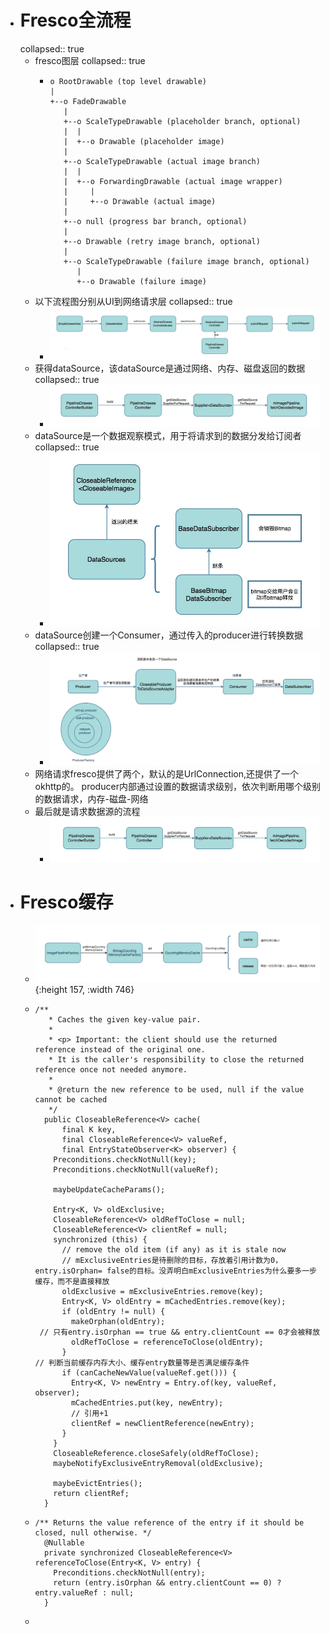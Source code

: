 - # Fresco全流程
  collapsed:: true
	- fresco图层
	  collapsed:: true
		- ```
		  o RootDrawable (top level drawable)
		  |
		  +--o FadeDrawable
		     |
		     +--o ScaleTypeDrawable (placeholder branch, optional)
		     |  |
		     |  +--o Drawable (placeholder image)
		     |
		     +--o ScaleTypeDrawable (actual image branch)
		     |  |
		     |  +--o ForwardingDrawable (actual image wrapper)
		     |     |
		     |     +--o Drawable (actual image)
		     |
		     +--o null (progress bar branch, optional)
		     |
		     +--o Drawable (retry image branch, optional)
		     |
		     +--o ScaleTypeDrawable (failure image branch, optional)
		        |
		        +--o Drawable (failure image)
		  ```
	- 以下流程图分别从UI到网络请求层
	  collapsed:: true
		- ![image.png](../assets/image_1684418307220_0.png)
	- 获得dataSource，该dataSource是通过网络、内存、磁盘返回的数据
	  collapsed:: true
		- ![image.png](../assets/image_1684418318618_0.png)
	- dataSource是一个数据观察模式，用于将请求到的数据分发给订阅者
	  collapsed:: true
		- ![image.png](../assets/image_1684418329616_0.png)
	- dataSource创建一个Consumer，通过传入的producer进行转换数据
	  collapsed:: true
		- ![image.png](../assets/image_1684418341275_0.png)
	- 网络请求fresco提供了两个，默认的是UrlConnection,还提供了一个okhttp的。
	  producer内部通过设置的数据请求级别，依次判断用哪个级别的数据请求，内存-磁盘-网络
	- 最后就是请求数据源的流程
		- ![image.png](../assets/image_1684418358565_0.png)
- # Fresco缓存
	- ![image.png](../assets/image_1684418371157_0.png){:height 157, :width 746}
	- ```
	  /**
	     * Caches the given key-value pair.
	     *
	     * <p> Important: the client should use the returned reference instead of the original one.
	     * It is the caller's responsibility to close the returned reference once not needed anymore.
	     *
	     * @return the new reference to be used, null if the value cannot be cached
	     */
	    public CloseableReference<V> cache(
	        final K key,
	        final CloseableReference<V> valueRef,
	        final EntryStateObserver<K> observer) {
	      Preconditions.checkNotNull(key);
	      Preconditions.checkNotNull(valueRef);
	  
	      maybeUpdateCacheParams();
	  
	      Entry<K, V> oldExclusive;
	      CloseableReference<V> oldRefToClose = null;
	      CloseableReference<V> clientRef = null;
	      synchronized (this) {
	        // remove the old item (if any) as it is stale now
	  		// mExclusiveEntries是待删除的目标，存放着引用计数为0，entry.isOrphan= false的目标。没弄明白mExclusiveEntries为什么要多一步缓存，而不是直接释放
	        oldExclusive = mExclusiveEntries.remove(key);
	        Entry<K, V> oldEntry = mCachedEntries.remove(key);
	        if (oldEntry != null) {
	          makeOrphan(oldEntry);
	   // 只有entry.isOrphan == true && entry.clientCount == 0才会被释放
	          oldRefToClose = referenceToClose(oldEntry);
	        }
	  // 判断当前缓存内存大小、缓存entry数量等是否满足缓存条件
	        if (canCacheNewValue(valueRef.get())) {
	          Entry<K, V> newEntry = Entry.of(key, valueRef, observer);
	          mCachedEntries.put(key, newEntry);
	  		  // 引用+1
	          clientRef = newClientReference(newEntry);
	        }
	      }
	      CloseableReference.closeSafely(oldRefToClose);
	      maybeNotifyExclusiveEntryRemoval(oldExclusive);
	  
	      maybeEvictEntries();
	      return clientRef;
	    }
	  ```
	- ```
	  /** Returns the value reference of the entry if it should be closed, null otherwise. */
	    @Nullable
	    private synchronized CloseableReference<V> referenceToClose(Entry<K, V> entry) {
	      Preconditions.checkNotNull(entry);
	      return (entry.isOrphan && entry.clientCount == 0) ? entry.valueRef : null;
	    }
	  ```
	- ```
	  ```